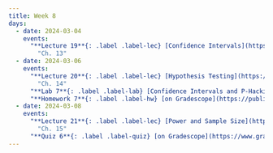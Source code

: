 ```yaml
---
title: Week 8
days:
  - date: 2024-03-04
    events:
      "**Lecture 19**{: .label .label-lec} [Confidence Intervals](https://ph142-ucb.github.io/sp24/src/lec/l19-confidence.pdf)([recording](https://bcourses.berkeley.edu/courses/1532521/pages/l19)) ":
        "Ch. 13"
  - date: 2024-03-06
    events:
      "**Lecture 20**{: .label .label-lec} [Hypothesis Testing](https://ph142-ucb.github.io/sp24/src/lec/l20-hypothesis.pdf)([pre-recorded material](https://bcourses.berkeley.edu/courses/1532521/pages/hypothesis-testing))":
        "Ch. 14"
      "**Lab 7**{: .label .label-lab} [Confidence Intervals and P-Hacking](https://publichealth.datahub.berkeley.edu/hub/user-redirect/git-pull?repo=https%3A%2F%2Fgithub.com%2Fph142-ucb%2Fph142-sp24&urlpath=rstudio%2F&branch=main) (Due Mar. 12th)":
      "**Homework 7**{: .label .label-hw} [on Gradescope](https://publichealth.datahub.berkeley.edu/hub/user-redirect/git-pull?repo=https%3A%2F%2Fgithub.com%2Fph142-ucb%2Fph142-sp24&urlpath=rstudio%2F&branch=main) ":
  - date: 2024-03-08
    events:
      "**Lecture 21**{: .label .label-lec} [Power and Sample Size](https://ph142-ucb.github.io/sp24/src/lec/l21-power.pdf)([pre-recorded material](https://bcourses.berkeley.edu/courses/1532521/pages/power-sp24)) ": 
        "Ch. 15"
      "**Quiz 6**{: .label .label-quiz} [on Gradescope](https://www.gradescope.com/courses/704333) (Due Mar. 9th, 12PM noon PST)":
---
```

